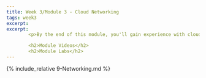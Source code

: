 ```yaml
---
title: Week 3/Module 3 - Cloud Networking
tags: week3
excerpt: 
excerpt: 
        <p>By the end of this module, you'll gain experience with cloud networking, virtual private clouds, and IP addressing.</p>

        <h2>Module Videos</h2>
        <h2>Module Labs</h2>
---  
```



{% include_relative 9-Networking.md %}